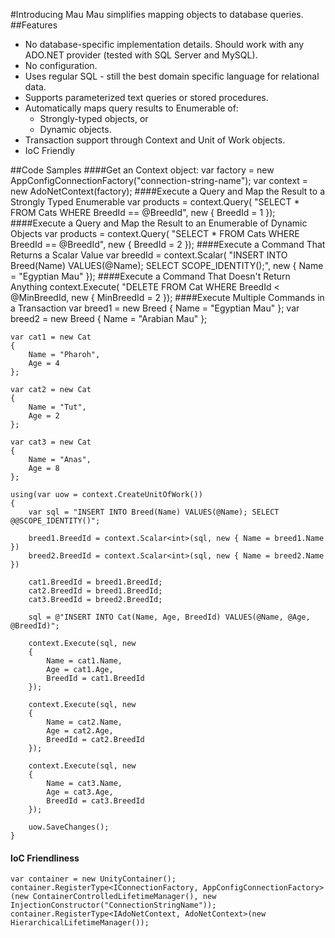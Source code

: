 #Introducing Mau
Mau simplifies mapping objects to database queries.
##Features
* No database-specific implementation details. Should work with any ADO.NET provider (tested with SQL Server and MySQL).
* No configuration.
* Uses regular SQL - still the best domain specific language for relational data.
* Supports parameterized text queries or stored procedures.
* Automatically maps query results to Enumerable of:
  * Strongly-typed objects, or
  * Dynamic objects.
* Transaction support through Context and Unit of Work objects.
* IoC Friendly

##Code Samples
####Get an Context object:
    var factory = new AppConfigConnectionFactory("connection-string-name");
    var context = new AdoNetContext(factory);
####Execute a Query and Map the Result to a Strongly Typed Enumerable
    var products = context.Query<Cat>(
        "SELECT * FROM Cats WHERE BreedId == @BreedId",
        new { BreedId = 1 });
####Execute a Query and Map the Result to an Enumerable of Dynamic Objects
    var products = context.Query(
        "SELECT * FROM Cats WHERE BreedId == @BreedId",
        new { BreedId = 2 });
####Execute a Command That Returns a Scalar Value
    var breedId = context.Scalar<int>(
        "INSERT INTO Breed(Name) VALUES(@Name); SELECT SCOPE_IDENTITY();",
        new { Name = "Egyptian Mau" });
####Execute a Command That Doesn't Return Anything
    context.Execute(
        "DELETE FROM Cat WHERE BreedId < @MinBreedId,
        new { MinBreedId = 2 });
####Execute Multiple Commands in a Transaction
    var breed1 = new Breed { Name = "Egyptian Mau" };
    var breed2 = new Breed { Name = "Arabian Mau" };
    
    var cat1 = new Cat
    {
        Name = "Pharoh",
        Age = 4
    };
    
    var cat2 = new Cat
    {
        Name = "Tut",
        Age = 2
    };
    
    var cat3 = new Cat
    {
        Name = "Anas",
        Age = 8
    };
    
    using(var uow = context.CreateUnitOfWork())
    {
        var sql = "INSERT INTO Breed(Name) VALUES(@Name); SELECT @@SCOPE_IDENTITY()";
        
        breed1.BreedId = context.Scalar<int>(sql, new { Name = breed1.Name })
        breed2.BreedId = context.Scalar<int>(sql, new { Name = breed2.Name })
        
        cat1.BreedId = breed1.BreedId;
        cat2.BreedId = breed1.BreedId;
        cat3.BreedId = breed2.BreedId;
        
        sql = @"INSERT INTO Cat(Name, Age, BreedId) VALUES(@Name, @Age, @BreedId)";
        
        context.Execute(sql, new
        {
            Name = cat1.Name,
            Age = cat1.Age,
            BreedId = cat1.BreedId
        });
        
        context.Execute(sql, new
        {
            Name = cat2.Name,
            Age = cat2.Age,
            BreedId = cat2.BreedId
        });
        
        context.Execute(sql, new
        {
            Name = cat3.Name,
            Age = cat3.Age,
            BreedId = cat3.BreedId
        });
        
        uow.SaveChanges();
    }
#### IoC Friendliness
    var container = new UnityContainer();
    container.RegisterType<IConnectionFactory, AppConfigConnectionFactory>(new ContainerControlledLifetimeManager(), new InjectionConstructor("ConnectionStringName"));
    container.RegisterType<IAdoNetContext, AdoNetContext>(new HierarchicalLifetimeManager());
